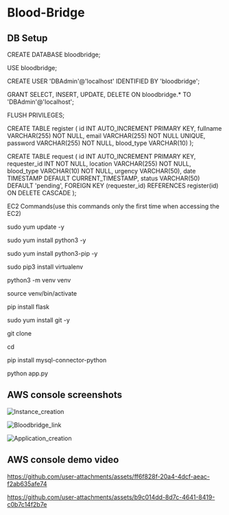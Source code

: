 # Blood-Bridge

## DB Setup
CREATE DATABASE bloodbridge;

USE bloodbridge;


CREATE USER 'DBAdmin'@'localhost' IDENTIFIED BY 'bloodbridge';

GRANT SELECT, INSERT, UPDATE, DELETE ON bloodbridge.* TO 'DBAdmin'@'localhost';

FLUSH PRIVILEGES;


CREATE TABLE register (
         id INT AUTO_INCREMENT PRIMARY KEY,
         fullname VARCHAR(255) NOT NULL,
         email VARCHAR(255) NOT NULL UNIQUE,
         password VARCHAR(255) NOT NULL,
         blood_type VARCHAR(10)
     );

CREATE TABLE request (
         id INT AUTO_INCREMENT PRIMARY KEY,
         requester_id INT NOT NULL,
         location VARCHAR(255) NOT NULL,
         blood_type VARCHAR(10) NOT NULL,
         urgency VARCHAR(50),
         date TIMESTAMP DEFAULT CURRENT_TIMESTAMP,
         status VARCHAR(50) DEFAULT 'pending',
         FOREIGN KEY (requester_id) REFERENCES register(id) ON DELETE CASCADE
     );

EC2 Commands(use this commands only the first time when accessing the EC2)

sudo yum update -y

sudo yum install python3 -y

sudo yum install python3-pip -y

sudo pip3 install virtualenv

python3 -m venv venv

source venv/bin/activate

pip install flask

sudo yum install git -y

git clone <your repository link>

cd <your repository name>

pip install mysql-connector-python

python app.py 


## AWS console screenshots

![Instance_creation](https://github.com/user-attachments/assets/6c213a8a-c07a-4844-a91b-0d42ce00f70f)

![Bloodbridge_link](https://github.com/user-attachments/assets/5550e799-fbad-4f76-87ff-32a2bcf85932)

![Application_creation](https://github.com/user-attachments/assets/ad8994f4-f8d0-4522-bfcb-05cff92d4730)

## AWS console demo video

https://github.com/user-attachments/assets/ff6f828f-20a4-4dcf-aeac-f2ab635afe74

https://github.com/user-attachments/assets/b9c014dd-8d7c-4641-8419-c0b7c14f2b7e










